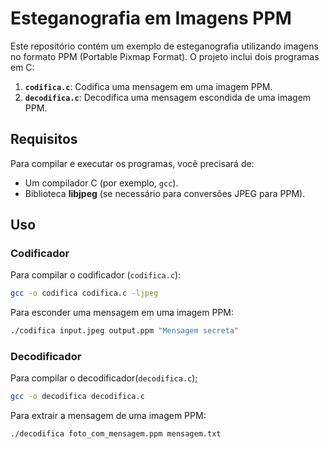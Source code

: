 # Esteganografia em Imagens PPM

Este repositório contém um exemplo de esteganografia utilizando imagens no formato PPM (Portable Pixmap Format). O projeto inclui dois programas em C:

1. **`codifica.c`**: Codifica uma mensagem em uma imagem PPM.
2. **`decodifica.c`**: Decodifica uma mensagem escondida de uma imagem PPM.

## Requisitos

Para compilar e executar os programas, você precisará de:

- Um compilador C (por exemplo, `gcc`).
- Biblioteca **libjpeg** (se necessário para conversões JPEG para PPM).

## Uso

### Codificador

Para compilar o codificador (`codifica.c`):

```bash
gcc -o codifica codifica.c -ljpeg
```
Para esconder uma mensagem em uma imagem PPM:
```bash
./codifica input.jpeg output.ppm "Mensagem secreta"
```

### Decodificador

Para compilar o decodificador(`decodifica.c`);

```bash
gcc -o decodifica decodifica.c
```
Para extrair a mensagem de uma imagem PPM:

```bash
./decodifica foto_com_mensagem.ppm mensagem.txt
```
